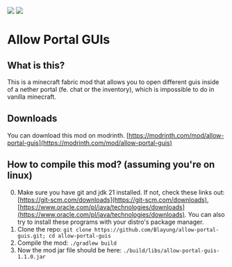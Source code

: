 [![](https://cdn.jsdelivr.net/npm/@intergrav/devins-badges@3/assets/cozy/available/modrinth_vector.svg)](https://modrinth.com/mod/allow-portal-guis) ![](https://cdn.jsdelivr.net/npm/@intergrav/devins-badges@3/assets/cozy/unsupported/forge_vector.svg)

# Allow Portal GUIs

## What is this?
This is a minecraft fabric mod that allows you to open different guis inside of a nether portal (fe. chat or the inventory), which is impossible to do in vanilla minecraft.

## Downloads
You can download this mod on modrinth. [https://modrinth.com/mod/allow-portal-guis](https://modrinth.com/mod/allow-portal-guis)

## How to compile this mod? (assuming you're on linux)
0. Make sure you have git and jdk 21 installed. If not, check these links out: [https://git-scm.com/downloads](https://git-scm.com/downloads), [https://www.oracle.com/pl/java/technologies/downloads](https://www.oracle.com/pl/java/technologies/downloads). You can also try to install these programs with your distro's package manager.
1. Clone the repo: `git clone https://github.com/Blayung/allow-portal-guis.git; cd allow-portal-guis`
2. Compile the mod: `./gradlew build`
3. Now the mod jar file should be here: `./build/libs/allow-portal-guis-1.1.0.jar`
